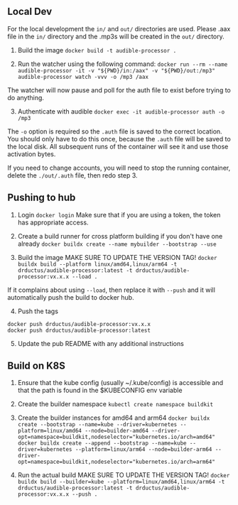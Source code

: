 ## Local Dev

For the local development the `in/` and `out/` directories are used. Please .aax file in the `in/` directory and the .mp3s will be created in the `out/` directory.

1. Build the image
```docker build -t audible-processor .```

2. Run the watcher using the following command:
```docker run --rm --name audible-processor -it -v "${PWD}/in:/aax" -v "${PWD}/out:/mp3" audible-processor watch -vvv -o /mp3 /aax```

The watcher will now pause and poll for the auth file to exist before trying to do anything.

3. Authenticate with audible
```docker exec -it audible-processor auth -o /mp3```

The `-o` option is required so the `.auth` file is saved to the correct location. You should only have to do this once, because the `.auth` file will be saved to the local disk. All subsequent runs of the container will see it and use those activation bytes.

If you need to change accounts, you will need to stop the running container, delete the `./out/.auth` file, then redo step 3.

## Pushing to hub

1. Login
```docker login```
Make sure that if you are using a token, the token has appropriate access.

2. Create a build runner for cross platform building if you don't have one already
```docker buildx create --name mybuilder --bootstrap --use```

3. Build the image
MAKE SURE TO UPDATE THE VERSION TAG!
```docker buildx build --platform linux/amd64,linux/arm64 -t drductus/audible-processor:latest -t drductus/audible-processor:vx.x.x --load .```

If it complains about using `--load`, then replace it with `--push` and it will automatically push the build to docker hub.

4. Push the tags
```
docker push drductus/audible-processor:vx.x.x
docker push drductus/audible-processor:latest
```

5. Update the pub README with any additional instructions

## Build on K8S

1. Ensure that the kube config (usually ~/.kube/config) is accessible and that the path is found in the $KUBECONFIG env variable

2. Create the builder namespace
```kubectl create namespace buildkit```

3. Create the builder instances for amd64 and arm64
```docker buildx create --bootstrap --name=kube --driver=kubernetes --platform=linux/amd64 --node=builder-amd64 --driver-opt=namespace=buildkit,nodeselector="kubernetes.io/arch=amd64"```
```docker buildx create --append --bootstrap --name=kube --driver=kubernetes --platform=linux/arm64 --node=builder-arm64 --driver-opt=namespace=buildkit,nodeselector="kubernetes.io/arch=arm64"```

4. Run the actual build
MAKE SURE TO UPDATE THE VERSION TAG!
```docker buildx build --builder=kube --platform=linux/amd64,linux/arm64 -t drductus/audible-processor:latest -t drductus/audible-processor:vx.x.x --push .```